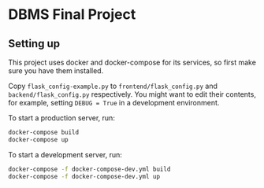 # DBMS Final Project

## Setting up

This project uses docker and docker-compose for its services, so first make sure you have them installed.

Copy `flask_config-example.py` to `frontend/flask_config.py` and `backend/flask_config.py` respectively. You might want to edit their contents, for example, setting `DEBUG = True` in a development environment.

To start a production server, run:
```sh
docker-compose build
docker-compose up
```

To start a development server, run:
```sh
docker-compose -f docker-compose-dev.yml build
docker-compose -f docker-compose-dev.yml up
```
